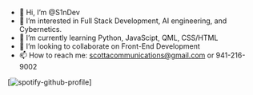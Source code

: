 - 👋 Hi, I’m @S1nDev
- 👀 I’m interested in Full Stack Development, AI engineering, and Cybernetics.
- 🌱 I’m currently learning Python, JavaScipt, QML, CSS/HTML
- 💞️ I’m looking to collaborate on Front-End Development
- 📫 How to reach me: scottacommunications@gmail.com or 941-216-9002

<!---
S1nDev/S1nDev is a ✨ special ✨ repository because its `README.md` (this file) appears on your GitHub profile.
You can click the Preview link to take a look at your changes.
--->
[![spotify-github-profile](https://spotify-github-profile.vercel.app/api/view?uid=u7rc2wv9nuyn26v1bbn37cvzs&cover_image=true&theme=default)]
